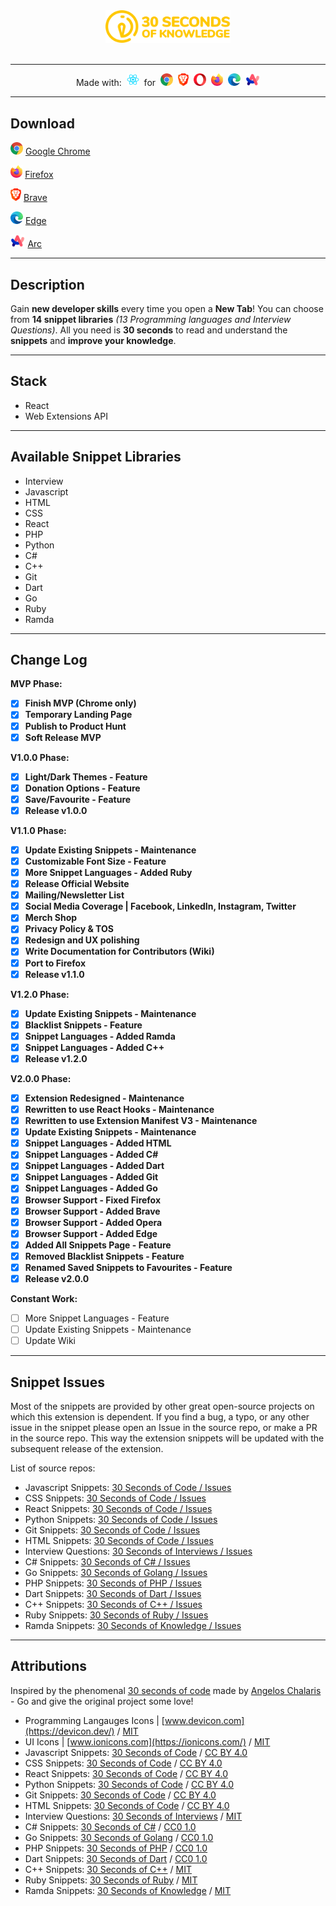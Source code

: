 <p align="center" style><br/><br/>
  <a href="https://30secondsofknowledge.com" target="_blank">
	<img width=200 src="./media/logo_color.svg"/>
  </a><br/><br/>
</p>

---

<p align="center">
  Made with:&nbsp;
  <img src="media/react_logo.png" height=20 />&nbsp;
  for&nbsp;
  <img src="media/chrome_logo.png" height=20/>&nbsp;
  <img src="media/brave_logo.png" height=20/>&nbsp;
  <img src="media/opera_logo.png" height=20/>&nbsp;
  <img src="media/firefox_logo.png" height=20/>&nbsp;
  <img src="media/edge_logo.png" height=20/>&nbsp;
  <img src="media/arc_logo.png" height=20/>
</p>

---

## Download
<img src="media/chrome_logo.png" height=20/> [Google Chrome](https://chromewebstore.google.com/detail/30-seconds-of-knowledge/mmgplondnjekobonklacmemikcnhklla)

<img src="media/firefox_logo.png" height=20/> [Firefox](https://addons.mozilla.org/en-US/firefox/addon/30-seconds-of-knowledge/)

<img src="media/brave_logo.png" height=20/> [Brave](https://chromewebstore.google.com/detail/30-seconds-of-knowledge/mmgplondnjekobonklacmemikcnhklla)

<img src="media/edge_logo.png" height=20/> [Edge](https://microsoftedge.microsoft.com/addons/detail/phcopnojoheikifimnfnknllajecemnd)

<img src="media/arc_logo.png" height=20/> [Arc](https://chromewebstore.google.com/detail/30-seconds-of-knowledge/mmgplondnjekobonklacmemikcnhklla)

---

## Description

Gain **new developer skills** every time you open a **New Tab**! You can choose from **14 snippet libraries** _(13 Programming languages and Interview Questions)_. All you need is **30 seconds** to read and understand the **snippets** and **improve your knowledge**.

---

## Stack

- React
- Web Extensions API

---

## Available Snippet Libraries

- Interview
- Javascript
- HTML
- CSS
- React
- PHP
- Python
- C#
- C++
- Git
- Dart
- Go
- Ruby
- Ramda

---

## Change Log

**MVP Phase:**

- [x] **Finish MVP (Chrome only)**
- [x] **Temporary Landing Page**
- [x] **Publish to Product Hunt**
- [x] **Soft Release MVP**

**V1.0.0 Phase:**

- [x] **Light/Dark Themes - Feature**
- [x] **Donation Options - Feature**
- [x] **Save/Favourite - Feature**
- [x] **Release v1.0.0**

**V1.1.0 Phase:**

- [x] **Update Existing Snippets - Maintenance**
- [x] **Customizable Font Size - Feature**
- [x] **More Snippet Languages - Added Ruby**
- [x] **Release Official Website**
- [x] **Mailing/Newsletter List**
- [x] **Social Media Coverage | Facebook, LinkedIn, Instagram, Twitter**
- [x] **Merch Shop**
- [x] **Privacy Policy & TOS**
- [x] **Redesign and UX polishing**
- [x] **Write Documentation for Contributors (Wiki)**
- [x] **Port to Firefox**
- [x] **Release v1.1.0**

**V1.2.0 Phase:**

- [x] **Update Existing Snippets - Maintenance**
- [x] **Blacklist Snippets - Feature**
- [x] **Snippet Languages - Added Ramda**
- [x] **Snippet Languages - Added C++**
- [x] **Release v1.2.0**

**V2.0.0 Phase:**

- [x] **Extension Redesigned - Maintenance**
- [x] **Rewritten to use React Hooks - Maintenance**
- [x] **Rewritten to use Extension Manifest V3 - Maintenance**
- [x] **Update Existing Snippets - Maintenance**
- [x] **Snippet Languages - Added HTML**
- [x] **Snippet Languages - Added C#**
- [x] **Snippet Languages - Added Dart**
- [x] **Snippet Languages - Added Git**
- [x] **Snippet Languages - Added Go**
- [x] **Browser Support - Fixed Firefox**
- [x] **Browser Support - Added Brave**
- [x] **Browser Support - Added Opera**
- [x] **Browser Support - Added Edge**
- [x] **Added All Snippets Page - Feature**
- [x] **Removed Blacklist Snippets - Feature**
- [x] **Renamed Saved Snippets to Favourites - Feature**
- [x] **Release v2.0.0**

**Constant Work:**

- [ ] More Snippet Languages - Feature
- [ ] Update Existing Snippets - Maintenance
- [ ] Update Wiki

---

## Snippet Issues

Most of the snippets are provided by other great open-source projects on which this extension is dependent. If you find a bug, a typo, or any other issue in the snippet please open an Issue in the source repo, or make a PR in the source repo. This way the extension snippets will be updated with the subsequent release of the extension.

List of source repos:

- Javascript Snippets: [30 Seconds of Code / Issues](https://github.com/Chalarangelo/30-seconds-of-code/issues)
- CSS Snippets: [30 Seconds of Code / Issues](https://github.com/Chalarangelo/30-seconds-of-code/issues)
- React Snippets: [30 Seconds of Code / Issues](https://github.com/Chalarangelo/30-seconds-of-code/issues)
- Python Snippets: [30 Seconds of Code / Issues](https://github.com/Chalarangelo/30-seconds-of-code/issues)
- Git Snippets: [30 Seconds of Code / Issues](https://github.com/Chalarangelo/30-seconds-of-code/issues)
- HTML Snippets: [30 Seconds of Code / Issues](https://github.com/Chalarangelo/30-seconds-of-code/issues)
- Interview Questions: [30 Seconds of Interviews / Issues](https://github.com/Chalarangelo/30-seconds-of-interviews/issues)
- C# Snippets: [30 Seconds of C# / Issues](https://github.com/Chalarangelo/30-seconds-of-csharp/issues)
- Go Snippets: [30 Seconds of Golang / Issues](https://github.com/Chalarangelo/30-seconds-of-golang/issues)
- PHP Snippets: [30 Seconds of PHP / Issues](https://github.com/Chalarangelo/30-seconds-of-php/issues)
- Dart Snippets: [30 Seconds of Dart / Issues](https://github.com/Chalarangelo/30-seconds-of-dart/issues)
- C++ Snippets: [30 Seconds of C++ / Issues](https://github.com/Bhupesh-V/30-seconds-of-cpp/issues)
- Ruby Snippets: [30 Seconds of Ruby / Issues](https://github.com/florianjosefreheis/30-seconds-of-ruby/issues)
- Ramda Snippets: [30 Seconds of Knowledge / Issues](https://github.com/petrovicstefanrs/30_seconds_of_knowledge/issues)

---

## Attributions

Inspired by the phenomenal [30 seconds of code](https://github.com/Chalarangelo/30-seconds-of-code) made by [Angelos Chalaris](https://github.com/Chalarangelo) - Go and give the original project some love!
- Programming Langauges Icons | [www.devicon.com](https://devicon.dev/) / [MIT](https://github.com/devicons/devicon/blob/master/LICENSE)
- UI Icons | [www.ionicons.com](https://ionicons.com/) / [MIT](https://github.com/ionic-team/ionicons/blob/main/LICENSE)
- Javascript Snippets: [30 Seconds of Code](https://github.com/Chalarangelo/30-seconds-of-code) / [CC BY 4.0](https://github.com/Chalarangelo/30-seconds-of-code/blob/master/LICENSE)
- CSS Snippets: [30 Seconds of Code](https://github.com/Chalarangelo/30-seconds-of-code) / [CC BY 4.0](https://github.com/Chalarangelo/30-seconds-of-code/blob/master/LICENSE)
- React Snippets: [30 Seconds of Code](https://github.com/Chalarangelo/30-seconds-of-code) / [CC BY 4.0](https://github.com/Chalarangelo/30-seconds-of-code/blob/master/LICENSE)
- Python Snippets: [30 Seconds of Code](https://github.com/Chalarangelo/30-seconds-of-code) / [CC BY 4.0](https://github.com/Chalarangelo/30-seconds-of-code/blob/master/LICENSE)
- Git Snippets: [30 Seconds of Code](https://github.com/Chalarangelo/30-seconds-of-code) / [CC BY 4.0](https://github.com/Chalarangelo/30-seconds-of-code/blob/master/LICENSE)
- HTML Snippets: [30 Seconds of Code](https://github.com/Chalarangelo/30-seconds-of-code) / [CC BY 4.0](https://github.com/Chalarangelo/30-seconds-of-code/blob/master/LICENSE)
- Interview Questions: [30 Seconds of Interviews](https://github.com/Chalarangelo/30-seconds-of-interviews) / [MIT](https://github.com/Chalarangelo/30-seconds-of-interviews/blob/master/LICENSE)
- C# Snippets: [30 Seconds of C#](https://github.com/Chalarangelo/30-seconds-of-csharp) / [CC0 1.0](https://github.com/Chalarangelo/30-seconds-of-csharp/blob/master/LICENSE)
- Go Snippets: [30 Seconds of Golang](https://github.com/Chalarangelo/30-seconds-of-golang) / [CC0 1.0](https://github.com/Chalarangelo/30-seconds-of-golang/blob/master/LICENSE)
- PHP Snippets: [30 Seconds of PHP](https://github.com/Chalarangelo/30-seconds-of-php) / [CC0 1.0](https://github.com/Chalarangelo/30-seconds-of-php/blob/master/LICENSE)
- Dart Snippets: [30 Seconds of Dart](https://github.com/Chalarangelo/30-seconds-of-dart) / [CC0 1.0](https://github.com/Chalarangelo/30-seconds-of-dart/blob/master/LICENSE)
- C++ Snippets: [30 Seconds of C++](https://github.com/Bhupesh-V/30-seconds-of-cpp) / [MIT](https://github.com/Bhupesh-V/30-seconds-of-cpp/blob/master/LICENSE)
- Ruby Snippets: [30 Seconds of Ruby](https://github.com/florianjosefreheis/30-seconds-of-ruby) / [MIT](https://github.com/florianjosefreheis/30-seconds-of-ruby/blob/master/LICENSE)
- Ramda Snippets: [30 Seconds of Knowledge](https://github.com/petrovicstefanrs/30_seconds_of_knowledge) / [MIT](https://github.com/petrovicstefanrs/30_seconds_of_knowledge/blob/master/LICENSE)
